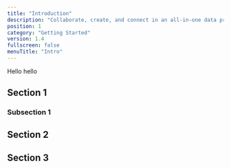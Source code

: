 ```yaml
---
title: "Introduction"
description: "Collaborate, create, and connect in an all-in-one data processing suite!"
position: 1
category: "Getting Started"
version: 1.4
fullscreen: false
menuTitle: "Intro"
---
```


Hello hello

## Section 1

### Subsection 1

## Section 2

## Section 3
